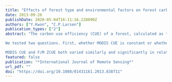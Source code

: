 ```yaml
---
title: "Effects of forest type and environmental factors on forest carbon use efficiency assessed using MODIS and FIA data across the eastern USA"
date: 2013-09-26
publishDate: 2020-05-04T16:11:16.228090Z
authors: ["Y.Kwon", "C.P.Larsen"]
publication_types: ["2"]
abstract: "The carbon use efficiency (CUE) of a forest, calculated as the ratio of net primary productivity (NPP) to gross primary productivity (GPP), measures how efficiently a forest sequesters atmospheric carbon. Some prior research has suggested that CUE varies with environmental conditions, while other suggests that CUE is constant. Research using Moderate Resolution Imaging Spectroradiometer (MODIS) data has indicated a variable CUE, but those results are suspected because MODIS NPP data have not been well validated.

We tested two questions. First, whether MODIS CUE is constant or whether it varies by forest type, climate, and geographic factors across the eastern USA. Second, whether those results occur when field-based NPP data are employed. We used MODIS model-based estimates of GPP and NPP, and forest inventory and anlaysis (FIA) field-based estimates of NPP data. We calculated two estimates of CUE for forest in 390 km2 hexagons: (1) MODIS CUE as MODIS NPP divided by MODIS GPP and (2) F/M ZCUE as the standardized difference between FIA NPP and MODIS GPP.

MODIS CUE and F/M ZCUE both varied similarly and significantly in relation to forest type, and climatic and geographic factors, strongly supporting a variable rather than a constant CUE. The CUE was significantly higher in deciduous than in mixed and evergreen forests. Regression models indicated that CUE decreased with increases in temperature and precipitation and increased with latitude and altitude. The similar trends in MODIS CUE and F/M ZCUE support the use of the more easily obtained MODIS CUE."
featured: false
publication: "*International Journal of Remote Sensing*"
url_pdf: ""
doi: "https://doi.org/10.1080/01431161.2013.838711"
---
```



